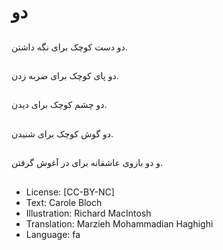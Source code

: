 # دو

##
دو دست کوچک برای نگه داشتن.

##


##
دو پای کوچک برای ضربه زدن.

##


##
دو چشم کوچک برای دیدن.

##


##
دو گوش کوچک برای شنیدن.

##


##
و دو بازوی عاشقانه برای در آغوش گرفتن.

##
* License: [CC-BY-NC]
* Text: Carole Bloch
* Illustration: Richard MacIntosh
* Translation: Marzieh Mohammadian Haghighi
* Language: fa
